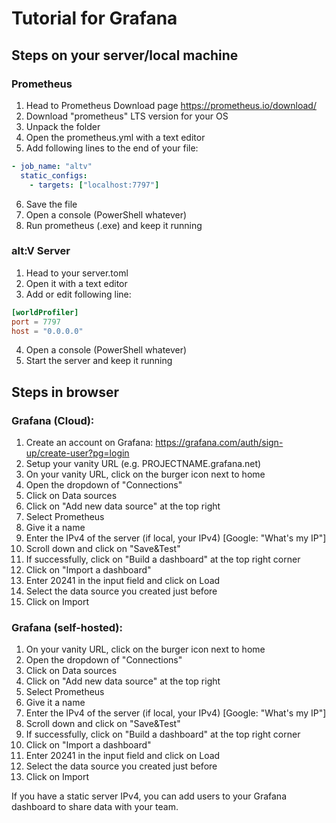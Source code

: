 # Tutorial for Grafana

## Steps on your server/local machine

### Prometheus
1. Head to Prometheus Download page https://prometheus.io/download/
2. Download "prometheus" LTS version for your OS
3. Unpack the folder
4. Open the prometheus.yml with a text editor
5. Add following lines to the end of your file:
```yml
- job_name: "altv"
  static_configs:
    - targets: ["localhost:7797"]
```
6. Save the file
7. Open a console (PowerShell whatever)
8. Run prometheus (.exe) and keep it running

### alt:V Server
1. Head to your server.toml
2. Open it with a text editor
3. Add or edit following line:
```toml
[worldProfiler]
port = 7797
host = "0.0.0.0"
```
4. Open a console (PowerShell whatever)
5. Start the server and keep it running

## Steps in browser

### Grafana (Cloud):
1. Create an account on Grafana: https://grafana.com/auth/sign-up/create-user?pg=login
2. Setup your vanity URL (e.g. PROJECTNAME.grafana.net)
3. On your vanity URL, click on the burger icon next to home
4. Open the dropdown of "Connections"
5. Click on Data sources
6. Click on "Add new data source" at the top right
7. Select Prometheus
8. Give it a name
9. Enter the IPv4 of the server (if local, your IPv4) [Google: "What's my IP"]
10. Scroll down and click on "Save&Test"
11. If successfully, click on "Build a dashboard" at the top right corner
12. Click on "Import a dashboard"
13. Enter 20241 in the input field and click on Load
14. Select the data source you created just before
15. Click on Import

### Grafana (self-hosted):
1. On your vanity URL, click on the burger icon next to home
2. Open the dropdown of "Connections"
3. Click on Data sources
4. Click on "Add new data source" at the top right
5. Select Prometheus
6. Give it a name
7. Enter the IPv4 of the server (if local, your IPv4) [Google: "What's my IP"]
8. Scroll down and click on "Save&Test"
9. If successfully, click on "Build a dashboard" at the top right corner
10. Click on "Import a dashboard"
11. Enter 20241 in the input field and click on Load
12. Select the data source you created just before
13. Click on Import

If you have a static server IPv4, you can add users to your Grafana dashboard to share data with your team.